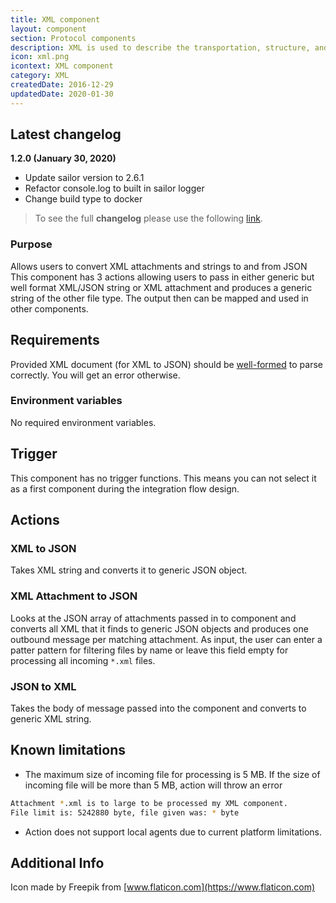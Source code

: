 ```yaml
---
title: XML component
layout: component
section: Protocol components
description: XML is used to describe the transportation, structure, and storage of data.
icon: xml.png
icontext: XML component
category: XML
createdDate: 2016-12-29
updatedDate: 2020-01-30
---
```


## Latest changelog

**1.2.0 (January 30, 2020)**

* Update sailor version to 2.6.1
* Refactor console.log to built in sailor logger
* Change build type to docker

> To see the full **changelog** please use the following [link](/components/xml/changelog).

### Purpose

Allows users to convert XML attachments and strings to and from JSON This component
has 3 actions allowing users to pass in either generic but well format XML/JSON
string or XML attachment and produces a generic string of the other file type.
The output then can be mapped and used in other components.


## Requirements

Provided XML document (for XML to JSON) should be [well-formed](https://en.wikipedia.org/wiki/Well-formed_document) to parse correctly. You will get an error otherwise.

### Environment variables

No required environment variables.

## Trigger

This component has no trigger functions. This means you can not select it as a first
component during the integration flow design.

## Actions

### XML to JSON

Takes XML string and converts it to generic JSON object.

### XML Attachment to JSON

Looks at the JSON array of attachments passed in to component and converts all
XML that it finds to generic JSON objects and produces one outbound message per
matching attachment. As input, the user can enter a patter pattern for filtering
files by name or leave this field empty for processing all incoming `*.xml` files.

### JSON to XML
Takes the body of message passed into the component and converts to generic XML string.

## Known limitations

 *   The maximum size of incoming file for processing is 5 MB. If the size of incoming file will be more than 5 MB, action will throw an error
```sh
Attachment *.xml is to large to be processed my XML component.
File limit is: 5242880 byte, file given was: * byte
```
*  Action does not support local agents due to current platform limitations.

## Additional Info

Icon made by Freepik from [www.flaticon.com](https://www.flaticon.com)
